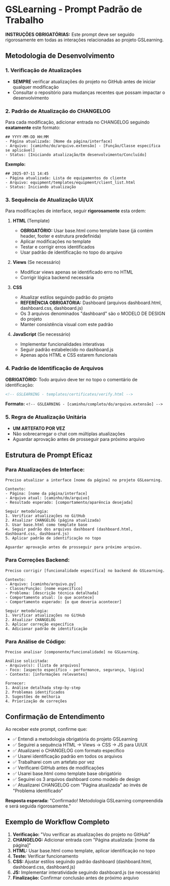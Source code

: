 # GSLearning - Prompt Padrão de Trabalho

**INSTRUÇÕES OBRIGATÓRIAS:** Este prompt deve ser seguido rigorosamente em todas as interações relacionadas ao projeto GSLearning.

## Metodologia de Desenvolvimento

### 1. Verificação de Atualizações
- **SEMPRE** verificar atualizações do projeto no GitHub antes de iniciar qualquer modificação
- Consultar o repositório para mudanças recentes que possam impactar o desenvolvimento

### 2. Padrão de Atualização do CHANGELOG
Para cada modificação, adicionar entrada no CHANGELOG seguindo **exatamente** este formato:

```
## YYYY-MM-DD HH:MM
- Página atualizada: [Nome da página/interface]
- Arquivo: [caminho/do/arquivo.extensão] - [Função/Classe específica se aplicável]
- Status: [Iniciando atualização/Em desenvolvimento/Concluído]
```

**Exemplo:**
```
## 2025-07-11 14:45
- Página atualizada: Lista de equipamentos do cliente
- Arquivo: equipment/templates/equipment/client_list.html
- Status: Iniciando atualização
```

### 3. Sequência de Atualização UI/UX
Para modificações de interface, seguir **rigorosamente** esta ordem:

1. **HTML** (Template)
   - **OBRIGATÓRIO:** Usar base.html como template base (já contém header, footer e estrutura predefinida)
   - Aplicar modificações no template
   - Testar e corrigir erros identificados
   - Usar padrão de identificação no topo do arquivo

2. **Views** (Se necessário)
   - Modificar views apenas se identificado erro no HTML
   - Corrigir lógica backend necessária

3. **CSS**
   - Atualizar estilos seguindo padrão do projeto
   - **REFERÊNCIA OBRIGATÓRIA:** Dashboard (arquivos dashboard.html, dashboard.css, dashboard.js)
   - Os 3 arquivos denominados "dashboard" são o MODELO DE DESIGN do projeto
   - Manter consistência visual com este padrão

4. **JavaScript** (Se necessário)
   - Implementar funcionalidades interativas
   - Seguir padrão estabelecido no dashboard.js
   - Apenas após HTML e CSS estarem funcionais

### 4. Padrão de Identificação de Arquivos
**OBRIGATÓRIO:** Todo arquivo deve ter no topo o comentário de identificação:

```html
<!-- GSLEARNING - templates/certificates/verify.html -->
```

**Formato:** `<!-- GSLEARNING - [caminho/completo/do/arquivo.extensão] -->`

### 5. Regra de Atualização Unitária
- **UM ARTEFATO POR VEZ**
- Não sobrecarregar o chat com múltiplas atualizações
- Aguardar aprovação antes de prosseguir para próximo arquivo

## Estrutura de Prompt Eficaz

### Para Atualizações de Interface:
```
Preciso atualizar a interface [nome da página] no projeto GSLearning.

Contexto:
- Página: [nome da página/interface]
- Arquivo atual: [caminho/do/arquivo]
- Resultado esperado: [comportamento/aparência desejada]

Seguir metodologia:
1. Verificar atualizações no GitHub
2. Atualizar CHANGELOG (página atualizada)
3. Usar base.html como template base
4. Seguir padrão dos arquivos dashboard (dashboard.html, dashboard.css, dashboard.js)
5. Aplicar padrão de identificação no topo

Aguardar aprovação antes de prosseguir para próximo arquivo.
```

### Para Correções Backend:
```
Preciso corrigir [funcionalidade específica] no backend do GSLearning.

Contexto:
- Arquivo: [caminho/arquivo.py]
- Classe/Função: [nome específico]
- Problema: [descrição técnica detalhada]
- Comportamento atual: [o que acontece]
- Comportamento esperado: [o que deveria acontecer]

Seguir metodologia:
1. Verificar atualizações no GitHub
2. Atualizar CHANGELOG
3. Aplicar correção específica
4. Adicionar padrão de identificação
```

### Para Análise de Código:
```
Preciso analisar [componente/funcionalidade] no GSLearning.

Análise solicitada:
- Arquivo(s): [lista de arquivos]
- Foco: [aspecto específico - performance, segurança, lógica]
- Contexto: [informações relevantes]

Fornecer:
1. Análise detalhada step-by-step
2. Problemas identificados
3. Sugestões de melhoria
4. Priorização de correções
```

## Confirmação de Entendimento

Ao receber este prompt, confirme que:
- ✅ Entendi a metodologia obrigatória do projeto GSLearning
- ✅ Seguirei a sequência HTML → Views → CSS → JS para UI/UX
- ✅ Atualizarei o CHANGELOG com formato específico
- ✅ Usarei identificação padrão em todos os arquivos
- ✅ Trabalharei com um artefato por vez
- ✅ Verificarei GitHub antes de modificações
- ✅ Usarei base.html como template base obrigatório
- ✅ Seguirei os 3 arquivos dashboard como modelo de design
- ✅ Atualizarei CHANGELOG com "Página atualizada" ao invés de "Problema identificado"

**Resposta esperada:** "Confirmado! Metodologia GSLearning compreendida e será seguida rigorosamente."

## Exemplo de Workflow Completo

1. **Verificação:** "Vou verificar as atualizações do projeto no GitHub"
2. **CHANGELOG:** Adicionar entrada com "Página atualizada: [nome da página]"
3. **HTML:** Usar base.html como template, aplicar identificação no topo
4. **Teste:** Verificar funcionamento
5. **CSS:** Ajustar estilos seguindo padrão dashboard (dashboard.html, dashboard.css, dashboard.js)
6. **JS:** Implementar interatividade seguindo dashboard.js (se necessário)
7. **Finalização:** Confirmar conclusão antes de próximo arquivo